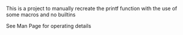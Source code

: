 This is a project to manually recreate the printf function with the use of
some macros and no builtins

See Man Page for operating details
